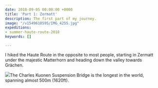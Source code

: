 ```yaml
---
date: 2018-09-05 00:00:00 +0000
title: 'Part 1: Zermatt'
description: The first part of my journey.
image: "/v1549618595/IMG_4255.jpg"
expeditions:
- summer-haute-route-2018
keywords: []

---
```

I hiked the Haute Route in the opposite to most people, starting in Zermatt under the majestic Matterhorn and heading down the valley towards Grächen.

![](https://res.cloudinary.com/wildernessprime/image/upload/w_800,dpr_auto/v1549619435/IMG_4283.jpg)The Charles Kuonen Suspension Bridge is the longest in the world, spanning almost 500m (1620ft).